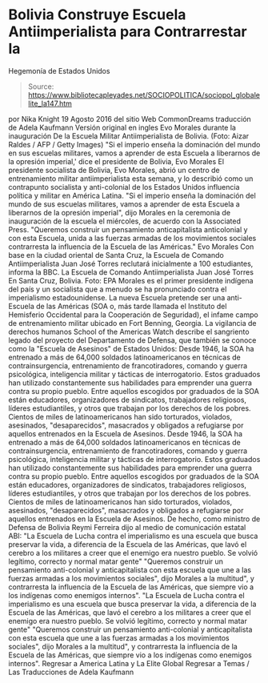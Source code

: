 # Bolivia Construye Escuela Antiimperialista para Contrarrestar la 
Hegemonía de Estados Unidos

> Source: https://www.bibliotecapleyades.net/SOCIOPOLITICA/sociopol_globalelite_la147.htm

por Nika Knight
19 Agosto 2016 del sitio Web CommonDreams
traducción de Adela Kaufmann Versión original en ingles
Evo Morales durante la inauguración
De la Escuela Militar Antiimperialista de Bolivia.
(Foto: Aizar Raldes / AFP / Getty Images)
"Si el imperio enseña
la dominación del mundo en sus escuelas militares,
vamos a aprender de esta Escuela a
liberarnos de la opresión imperial,'
dice el presidente de Bolivia, Evo Morales
El presidente socialista de Bolivia, Evo Morales, abrió un centro de entrenamiento militar antiimperialista esta semana, y lo describió como un contrapunto socialista y anti-colonial de los Estados Unidos influencia política y militar en América Latina.
"Si el imperio enseña la dominación del mundo de sus escuelas militares, vamos a aprender de esta Escuela a liberarnos de la opresión imperial", dijo Morales en la ceremonia de inauguración de la escuela el miércoles, de acuerdo con la Associated Press.
"Queremos construir un pensamiento anticapitalista
anticolonial y con esta Escuela,
unida a las fuerzas armadas de los movimientos sociales
contrarresta la influencia de
la Escuela de las Américas." Evo Morales
Con base en la ciudad oriental de Santa Cruz, la Escuela de Comando Antiimperialista Juan José Torres reclutará inicialmente a 100 estudiantes, informa la BBC.
La Escuela de Comando Antiimperialista Juan José Torres
En Santa Cruz, Bolivia.
Foto: EPA
Morales es el primer presidente indígena del país y un socialista que a menudo se ha pronunciado contra el imperialismo estadounidense.
La nueva Escuela pretende ser una anti-Escuela de las Américas (SOA o, más tarde llamada el Instituto del Hemisferio Occidental para la Cooperación de Seguridad), el infame campo de entrenamiento militar ubicado en Fort Benning, Georgia.
La vigilancia de derechos humanos School of the Americas Watch describe el sangriento legado del proyecto del Departamento de Defensa, que también se conoce como la "Escuela de Asesinos" de Estados Unidos:
Desde 1946, la SOA ha entrenado a más de 64,000 soldados latinoamericanos en técnicas de contrainsurgencia, entrenamiento de francotiradores, comando y guerra psicológica, inteligencia militar y tácticas de interrogatorio. Estos graduados han utilizado constantemente sus habilidades para emprender una guerra contra su propio pueblo. Entre aquellos escogidos por graduados de la SOA están educadores, organizadores de sindicatos, trabajadores religiosos, líderes estudiantiles, y otros que trabajan por los derechos de los pobres. Cientos de miles de latinoamericanos han sido torturados, violados, asesinados, "desaparecidos", masacrados y obligados a refugiarse por aquellos entrenados en la Escuela de Asesinos.
Desde 1946, la SOA ha entrenado a más de 64,000 soldados latinoamericanos en técnicas de contrainsurgencia, entrenamiento de francotiradores, comando y guerra psicológica, inteligencia militar y tácticas de interrogatorio.
Estos graduados han utilizado constantemente sus habilidades para emprender una guerra contra su propio pueblo.
Entre aquellos escogidos por graduados de la SOA están educadores, organizadores de sindicatos, trabajadores religiosos, líderes estudiantiles, y otros que trabajan por los derechos de los pobres.
Cientos de miles de latinoamericanos han sido torturados, violados, asesinados, "desaparecidos", masacrados y obligados a refugiarse por aquellos entrenados en la Escuela de Asesinos.
De hecho, como ministro de Defensa de Bolivia Reymi Ferreira dijo al medio de comunicación estatal ABI:
"La Escuela de Lucha contra el imperialismo es una escuela que busca preservar la vida, a diferencia de la Escuela de las Américas, que lavó el cerebro a los militares a creer que el enemigo era nuestro pueblo. Se volvió legítimo, correcto y normal matar gente" "Queremos construir un pensamiento anti-colonial y anticapitalista con esta escuela que une a las fuerzas armadas a los movimientos sociales", dijo Morales a la multitud", y contrarresta la influencia de la Escuela de las Américas, que siempre vio a los indígenas como enemigos internos".
"La Escuela de Lucha contra el imperialismo es una escuela que busca preservar la vida, a diferencia de la Escuela de las Américas, que lavó el cerebro a los militares a creer que el enemigo era nuestro pueblo.
Se volvió legítimo, correcto y normal matar gente"
"Queremos construir un pensamiento anti-colonial y anticapitalista con esta escuela que une a las fuerzas armadas a los movimientos sociales", dijo Morales a la multitud", y contrarresta la influencia de la Escuela de las Américas, que siempre vio a los indígenas como enemigos internos".
Regresar a America Latina y La Elite Global
Regresar a Temas / Las Traducciones de Adela Kaufmann
